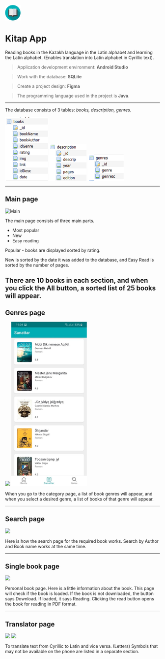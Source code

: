 <img src="readme/icon.png" alt="icon" width="50"/> 

# Kitap App

Reading books in the Kazakh language in the Latin alphabet and learning the Latin alphabet. (Enables translation into Latin alphabet in Cyrillic text).

> Application development environment: __Android Studio__

> Work with the database: __SQLite__

> Create a project design: __Figma__

> The programming language used in the project is __Java__.
---
The database consists of 3 tables: _books, description, genres._

![](readme/books.png) ![](readme/description.png) ![](readme/genres.png)

---
## Main page

![Main](https://psv4.userapi.com/c505536/u201842970/docs/d25/f2be9174d97e/mainpagemore.gif)


The main page consists of three main parts.
* Most popular
* New
* Easy reading

Popular - books are displayed sorted by rating.

New is sorted by the date it was added to the database, and Easy Read is sorted by the number of pages.

There are 10 books in each section, and when you click the All button, a sorted list of 25 books will appear.
---
## Genres page

<img src="https://psv4.vkuseraudio.net/s/v1/d/-im0Bekxnu36Ht29GAL5d53XVWDA0W8NWXRAD8RzzNWuctrlZOqxFrkqTnP7slt0Fmc5OLJCcRjgiop_PXi9EnzGFkHLlZiaysM7orVyG2LObtBqv9NMnA/Genre.gif" width="246"/> 


<img src="readme/genrespagemore.jpg" width="246"/> 

When you go to the category page, a list of book genres will appear, and when you select a desired genre, a list of books of that genre will appear.

---

## Search page

![](https://psv4.vkuseraudio.net/s/v1/d/Ifp9JTeTiOwgXQQXqGZyDNRrUN7OaG-exD1PPraDrEKrXMVBdvMcGKgVZY1hG92xEVM7AhN7b7F73Qnolqt7W37Loh9qTy5vJUam7oDJU-8HPI612xz9FA/searchpage.gif)

Here is how the search page for the required book works. Search by Author and Book name works at the same time.

---

## Single book page

![](https://psv4.vkuseraudio.net/s/v1/d/vJjNvUPqg2Lga70nt4u3fNYPJSWsIj_1cRhXceNPf_kOi0fTT3OxztQwdpTPs3YYUQsqBmJFxprC0DLhQAUat6ryxyA_HaCrEjV0YkRN889g-71QOWSVPA/singlebookpage.gif)

Personal book page. Here is a little information about the book.
This page will check if the book is loaded. If the book is not downloaded, the button says Download. If loaded, it says Reading. Clicking the read button opens the book for reading in PDF format.

---


## Translator page

![](https://4nimakz.000webhostapp.com/gifs/Қаз.gif) ![](https://4nimakz.000webhostapp.com/gifs/Qaz.gif)

To translate text from Cyrillic to Latin and vice versa. (Letters) Symbols that may not be available on the phone are listed in a separate section.




